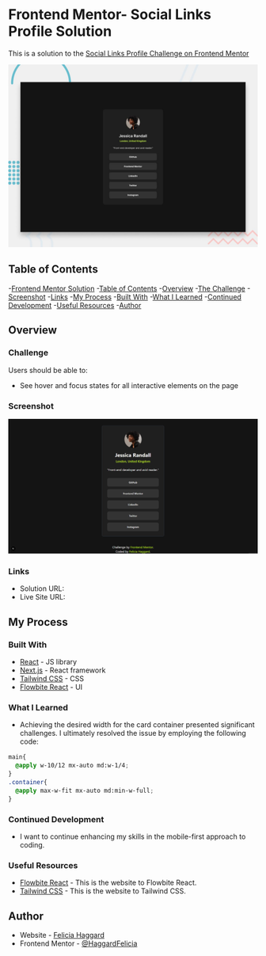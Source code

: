 # Frontend Mentor- Social Links Profile Solution

This is a solution to the [Social Links Profile Challenge on Frontend Mentor](https://www.frontendmentor.io/challenges/social-links-profile-UG32l9m6dQ)

![Design preview for the Social links profile coding challenge](./public/preview.jpg)

## Table of Contents

-[Frontend Mentor Solution](#frontend-mentor--social-links-profile-solution)
  -[Table of Contents](#table-of-contents)
  -[Overview](#overview)
    -[The Challenge](#challenge)
    -[Screenshot](#screenshot)
    -[Links](#links)
  -[My Process](#my-process)
    -[Built With](#built-with)
    -[What I Learned](#what-i-learned)
    -[Continued Development](#continued-development)
    -[Useful Resources](#useful-resources)
  -[Author](#author)

## Overview

### Challenge

Users should be able to:

- See hover and focus states for all interactive elements on the page

### Screenshot

![screenshot of the solution](/public/screenshot.png)

### Links

- Solution URL: [](https://)
- Live Site URL: [](https://)

## My Process

### Built With

- [React](https://reactjs.org/) - JS library
- [Next.js](https://nextjs.org/) - React framework
- [Tailwind CSS](https://tailwindcss.com/) - CSS
- [Flowbite React](https://flowbite-react.com/) - UI

### What I Learned

- Achieving the desired width for the card container presented significant challenges. I ultimately resolved the issue by employing the following code:

``` css
main{
  @apply w-10/12 mx-auto md:w-1/4;
}
.container{
  @apply max-w-fit mx-auto md:min-w-full;
}
```

### Continued Development

- I want to continue enhancing my skills in the mobile-first approach to coding.

### Useful Resources

- [Flowbite React](https://flowbite-react.com/) - This is the website to Flowbite React.
- [Tailwind CSS](https://tailwindcss.com/) - This is the website to Tailwind CSS.

## Author

- Website - [Felicia Haggard](https://www.haggardwebdev.space)
- Frontend Mentor - [@HaggardFelicia](https://www.frontendmentor.io/profile/HaggardFelicia)
